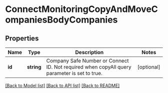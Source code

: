 # ConnectMonitoringCopyAndMoveCompaniesBodyCompanies

## Properties
Name | Type | Description | Notes
------------ | ------------- | ------------- | -------------
**id** | **string** | Company Safe Number or Connect ID. Not required when copyAll query parameter is set to true. | [optional] 

[[Back to Model list]](../../README.md#documentation-for-models) [[Back to API list]](../../README.md#documentation-for-api-endpoints) [[Back to README]](../../README.md)

